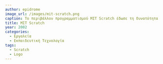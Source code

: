 ```yaml
---
author: epidrome
image_url: /images/mit-scratch.png
caption: Το περιβάλλον προγραμματισμού MIT Scratch έδωσε τη δυνατότητα σε πολλές ομάδες χρηστών, ακόμη και μικρών ηλικιών, να δημιουργήσουν εύκολα και χωρίς τυπική εκπαίδευση τα δικά τους παιχνίδια.
title: MIT Scratch
year: 2002
categories:
  - Εργαλεία 
  - Εκπαιδευτική Τεχνολογία
tags:
  - Scratch
  - Logo
---
```

